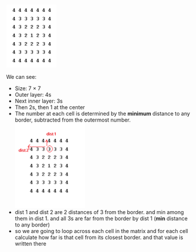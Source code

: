 ![alt text](image.png)

We can see:

- Size: 7 × 7
- Outer layer: 4s
- Next inner layer: 3s
- Then 2s, then 1 at the center
- The number at each cell is determined by the **minimum** distance to any border, subtracted from the outermost number.
  ![alt text](image-1.png)
- dist 1 and dist 2 are 2 distances of 3 from the border. and min among them in dist 1. and all 3s are far from the border by dist 1 (**min** distance to any border)
- so we are going to loop across each cell in the matrix and for each cell calculate how far is that cell from its closest border. and that value is written there
